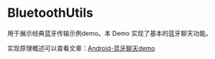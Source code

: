 # BluetoothUtils
用于展示经典蓝牙传输示例demo。本 Demo 实现了基本的蓝牙聊天功能。

实现原理概述可以查看文章：[Android-蓝牙聊天demo](https://www.jianshu.com/p/c7137c42a40b)
